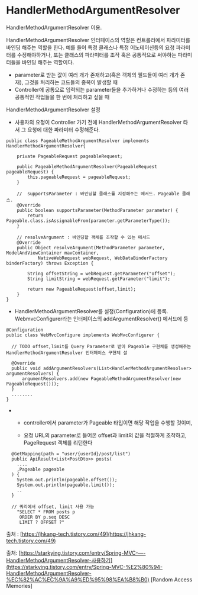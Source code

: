 # HandlerMethodArgumentResolver

HandlerMethodArgumentResolver 이용.

HandlerMethodArgumentResolver 인터페이스의 역할은 컨트롤러에서 파라미터를 바인딩 해주는 역할을 한다. 예를 들어 특정 클래스나 특정 어노테이션등의 요청 파라미터를 수정해야하거나, 또는 클래스의 파라미터를 조작 혹은 공통적으로 써야하는 파라미터들을 바인딩 해주는 역할이다.

* parameter로 받는 값이 여러 개가 존재하고\(혹은 객체의 필드들이 여러 개가 존재\), 그것을 처리하는 코드들의 중복이 발생할 때
* Controller에 공통으로 입력되는 parameter들을 추가하거나 수정하는 등의 여러 공통적인 작업들을 한 번에 처리하고 싶을 때



HandlerMethodArgumentResolver 설정

* 사용자의 요청이 Controller 가기 전에 HandlerMethodArgumentResolver 타서 그 요청에 대한 파라미터 수정해준다.

```text
public class PageableMethodArgumentResolver implements HandlerMethodArgumentResolver{
	
	private PageableRequest pageableRequest;

	public PageableMethodArgumentResolver(PageableRequest pageableRequest) {
		this.pageableRequest = pageableRequest;
	}
	
	//  supportsParameter : 바인딩할 클래스를 지정해주는 메서드. Pageable 클래스.
	@Override
	public boolean supportsParameter(MethodParameter parameter) {
		return Pageable.class.isAssignableFrom(parameter.getParameterType());
	}

	// resolveArgument : 바인딩할 객체를 조작할 수 있는 메서드
	@Override
	public Object resolveArgument(MethodParameter parameter, ModelAndViewContainer mavContainer,
			NativeWebRequest webRequest, WebDataBinderFactory binderFactory) throws Exception {
		
		String offsetString = webRequest.getParameter("offset");
		String limitString = webRequest.getParameter("limit");
		
		return new PageableRequest(offset,limit);
	}
}
```

* HandlerMethodArgumentResolver를 설정\(Configuration\)에 등록. WebmvcConfigurer라는 인터페이스의 addArgumentResolver\(\) 메서드에 등

```text
@Configuration
public class WebMvcConfigure implements WebMvcConfigurer {

  // TODO offset,limit를 Query Parameter로 받아 Pageable 구현체를 생성해주는 HandlerMethodArgumentResolver 인터페이스 구현체 설
  
  @Override
  public void addArgumentResolvers(List<HandlerMethodArgumentResolver> argumentResolvers) {
	  argumentResolvers.add(new PageableMethodArgumentResolver(new PageableRequest()));
  }
  ........
}
```



* - controller에서 parameter가 Pageable 타입이면 해당 작업을 수행할 것이며, 

  - 요청 URL의 parameter로 들어온 offset과 limit의 값을 적절하게 조작하고, PageRequest 객체를 리턴한다  

```text
  @GetMapping(path = "user/{userId}/post/list")
  public ApiResult<List<PostDto>> posts(
    ....
    ,Pageable pageable
  ) {
    System.out.println(pageable.offset());
    System.out.println(pageable.limit());
    ..
  }
  
  // 쿼리에서 offset, limit 사용 가능
    "SELECT * FROM posts p  
     ORDER BY p.seq DESC 
     LIMIT ? OFFSET ?"
```

출처 : [https://jhkang-tech.tistory.com/49](https://jhkang-tech.tistory.com/49)

출처: [https://starkying.tistory.com/entry/Spring-MVC-—-HandlerMethodArgumentResolver-사용하기](https://starkying.tistory.com/entry/Spring-MVC-%E2%80%94-HandlerMethodArgumentResolver-%EC%82%AC%EC%9A%A9%ED%95%98%EA%B8%B0) \[Random Access Memories\]

